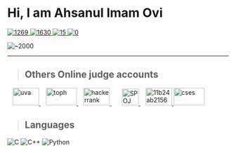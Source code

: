 <!-- Title -->
# Hi, I am Ahsanul Imam Ovi

<!-- Badges row -->
<p>
  <a href="https://codeforces.com/profile/Ahsanul_Imam">
    <img src="https://img.shields.io/badge/CODEFORCES-1269-4682B4?style=for-the-badge&logo=codeforces&logoColor=white" alt="1269">
  </a>
  <a href="https://www.codechef.com/users/ahsanul_67">
    <img src="https://img.shields.io/badge/CODECHEF-1630-5F9EA0?style=for-the-badge&logo=codechef&logoColor=white" alt="1630">
  </a>
  <a href="https://atcoder.jp/users/Ahsanul_Imam">
    <img src="https://img.shields.io/badge/ATCODER-15-708090?style=for-the-badge" alt="15">
  </a>
  <a href="https://leetcode.com/Ahsanul_Imam">
    <img src="https://img.shields.io/badge/LEETCODE-0-696969?style=for-the-badge&logo=leetcode&logoColor=white" alt="0">
  </a>
</p>

<!-- Total solved -->
<p>
  <img src="https://img.shields.io/badge/TOTAL%20PROBLEMS%20SOLVED-~2200-2E8B57?style=for-the-badge" alt="~2000">
</p>

---

> ## Others Online judge accounts

<p align="left">
  <!-- Replace each href with your profile URL -->
<!--   <a href="https://lightoj.com/user/YOUR_HANDLE" title="LightOJ">
     <img src="https://i.ibb.co/cT0g4Jy/lightoj.png" alt="lightoj" height="40px" width="60px"/>
  </a> -->
  &nbsp;&nbsp;
  <a href="https://uhunt.onlinejudge.org/id/1657452" title="UVa">
    <img src="https://i.ibb.co/7JJQKvD/uva.png" alt="uva" height="40px" width="60px"/>
  </a>
  &nbsp;&nbsp;
  <a href="https://toph.co/u/zero10923" title="Toph">
   <img src="https://i.ibb.co/8jgL0cb/toph.png" alt="toph" height="40px" width="70px"/>
  </a>
  &nbsp;&nbsp;
  <a href="https://www.hackerrank.com/Ahsanul_Imam" title="HackerRank">
    <img src="https://i.ibb.co/QbLwV6Q/hackerrank.jpg" alt="hackerrank" height="40px" width="60px"/>
  </a>
  &nbsp;&nbsp;
<!--   <a href="https://www.hackerearth.com/@YOUR_HANDLE" title="HackerEarth">
   <img src="https://i.ibb.co/Hp64hQr/hackerearth.png" alt="hackerearth" height="40px" width="60px"/>
  </a> -->
  &nbsp;&nbsp;
  <a href="https://www.spoj.com/users/ahsanul_24" title="SPOJ">
    <img src="https://raw.githubusercontent.com/simple-icons/simple-icons/develop/icons/spoj.svg" alt="SPOJ" height="38">
  </a>
  &nbsp;&nbsp;
  <a href="https://vjudge.net/user/ahsanul_24" title="Vjudge">
  <img src="https://i.ibb.co/kcyXj9D/11b24ab2156955d8f3fa.png" alt="11b24ab2156955d8f3fa" height="40px" width="60px"/>
</a>
  <a href="https://cses.fi/user/210277" title="CSES">
   <img src="https://i.ibb.co/RSQVcq7/cses.jpg" alt="cses" height="40px" width="70px"/>
  </a>
</p>

> ## Languages

<p>
  <img src="https://img.shields.io/badge/C-A8B9CC?style=for-the-badge&logo=c&logoColor=white" alt="C"/>
  <img src="https://img.shields.io/badge/C++-00599C?style=for-the-badge&logo=cplusplus&logoColor=white" alt="C++"/>
  <img src="https://img.shields.io/badge/Python-3776AB?style=for-the-badge&logo=python&logoColor=white" alt="Python"/>
</p>
